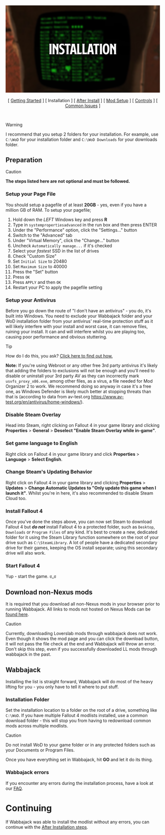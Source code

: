 ![Installation](img/headers/Installation.png)

<p align="center">
[ <a href="https://github.com/iAmMe27/WoD/blob/main/README.md">Getting Started</a> ]
[ Installation ]
[ <a href="https://github.com/iAmMe27/WoD/blob/main/PostInstall.md">After Install</a> ]
[ <a href="https://github.com/iAmMe27/WoD/blob/main/ModSetup.md">Mod Setup</a> ]
[ <a href="https://github.com/iAmMe27/WoD/blob/main/Controls.md">Controls</a> ]
[ <a href="https://github.com/iAmMe27/WoD/blob/main/CommonIssues.md">Common Issues</a> ] 
</p>

&nbsp;

>[!WARNING]
> I recommend that you setup 2 folders for your installation. For example, use `C:\WoD` for your installation folder and `C:\WoD Downloads` for your downloads folder.


## Preparation

> [!CAUTION]
> **The steps listed here are not optional and must be followed.**

### Setup your Page File
You should setup a pagefile of at least **20GB** - yes, even if you have a million GB of RAM. To setup your pagefile;

1. Hold down the *LEFT* Windows key and press **R**
2. Type in `systempropertiesadvanced` in the run box and then press ENTER
3. Under the "Performance" option, click the "Settings..." button
4. Switch to the "Advanced" tab
5. Under "Virtual Memory", click the "Change..." button
6. Uncheck `Automatically manage...` if it's checked
7. Select your *fastest* SSD in the list of drives
8. Check "Custom Size"
9. Set `Initial Size` to 20480
10. Set `Maximum Size` to 40000
11. Press the "Set" button
12. Press `OK`
13. Press `APPLY` and then `OK`
14. Restart your PC to apply the pagefile setting

### Setup your Antivirus
Before you go down the route of "I don't have an antivirus" - you do, it's built into Windows. You need to exclude your Wabbajack folder and your WoD installation folder from your antivirus' real-time protection stuff as it will likely interfere with your install and worst case, it can remove files, ruining your install. It can and will interfere whilst you are playing too, causing poor performance and obvious stuttering.

> [!TIP]
> How do I do this, you ask? [Click here to find out how.](https://support.microsoft.com/en-gb/windows/add-an-exclusion-to-windows-security-811816c0-4dfd-af4a-47e4-c301afe13b26)


**Note:** If you're using Webroot or any other free 3rd party antivirus it's likely that adding the folders to exclusions will not be enough and you'll need to disable or uninstall your 3rd party AV as they can incorrectly mark `usvfs_proxy_x86.exe`, among other files, as a virus, a file needed for Mod Organizer 2 to work. We recommend doing so anyway in case it's a free one, as Windows Defender is likely much better at stopping threats than that is (according to data from av-test.org https://www.av-test.org/en/antivirus/home-windows/).

### Disable Steam Overlay
Head into Steam, right clicking on Fallout 4 in your game library and clicking **Properties** > **General** > **Deselect "Enable Steam Overlay while in-game"**.

### Set game language to English
Right click on Fallout 4 in your game library and click **Properties** > **Language** > **Select English**.

### Change Steam's Updating Behavior
Right click on Fallout 4 in your game library and clicking **Properties** > **Updates** > **Change Automatic Updates to "Only update this game when I launch it"**. Whilst you're in here, it's also recommended to disable Steam Cloud too.

### Install Fallout 4
Once you've done the steps above, you can now set Steam to download Fallout 4 but ***do not*** install Fallout 4 to a protected folder, such as `Desktop`, `Downloads` or `Program Files` of any kind. It's best to create a new, dedicated folder for it using the Steam Library function somewhere on the root of your drive such as `C:\SteamLibrary`. A lot of people have a dedicated secondary drive for their games, keeping the OS install separate; using this secondary drive will also work.

### Start Fallout 4
Yup - start the game. ಠ_ಠ

## Download non-Nexus mods
It is required that you download all non-Nexus mods in your browser prior to running Wabbajack. All links to mods not hosted on Nexus Mods can be [found here](https://github.com/iAmMe27/WoD/wiki/).

> [!CAUTION]
> Currently, downloading Loverslab mods through wabbajack does not work. Even though it shows the mod page and you can click the download button, it will not pass the file check at the end and Wabbajack will throw an error. Don't skip this step, even if you successfully downloaded LL mods through wabbajack in the past.

## Wabbajack
Installing the list is straight forward, Wabbajack will do most of the heavy lifting for you - you only have to tell it where to put stuff.

### Installation Folder
Set the installation location to a folder on the root of a drive, something like `C:\WoD`. If you have multiple Fallout 4 modlists installed, use a common download folder - this will stop you from having to redownload common mods across multiple modlists. 

> [!CAUTION]
> Do not install WoD to your game folder or in any protected folders such as your Documents or Program Files.

Once you have everything set in Wabbajack, hit **GO** and let it do its thing.

### Wabbajack errors
If you encounter any errors during the installation process, have a look at our [FAQ](FAQ.md#common-wabbajack-errors). 

# Continuing
If Wabbajack was able to install the modlist without any errors, you can continue with the [After Installation steps](PostInstall.md).
